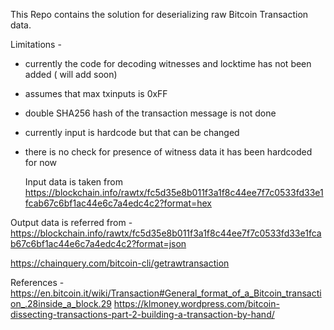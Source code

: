 This Repo contains the solution for deserializing raw Bitcoin Transaction data. 

Limitations - 
- currently the code for decoding witnesses and locktime has not been added ( will add soon)
- assumes that max txinputs is 0xFF
- double SHA256 hash of the transaction message is not done
- currently input is hardcode but that can be changed
- there is no check for presence of witness data it has been hardcoded for now 

  Input data is taken from 
https://blockchain.info/rawtx/fc5d35e8b011f3a1f8c44ee7f7c0533fd33e1fcab67c6bf1ac44e6c7a4edc4c2?format=hex

Output data is referred from - 
https://blockchain.info/rawtx/fc5d35e8b011f3a1f8c44ee7f7c0533fd33e1fcab67c6bf1ac44e6c7a4edc4c2?format=json

https://chainquery.com/bitcoin-cli/getrawtransaction


References -
https://en.bitcoin.it/wiki/Transaction#General_format_of_a_Bitcoin_transaction_.28inside_a_block.29
https://klmoney.wordpress.com/bitcoin-dissecting-transactions-part-2-building-a-transaction-by-hand/
